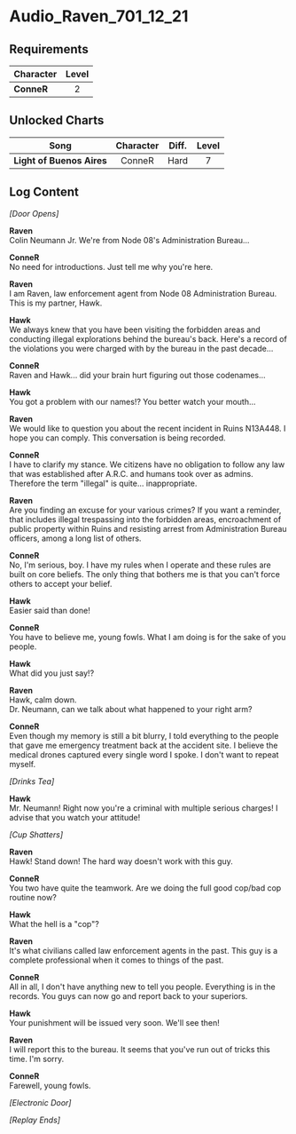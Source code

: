 # Audio_Raven_701_12_21
## Requirements
|Character |Level|
|----------|:---:|
|**ConneR**|  2  |

## Unlocked Charts
|          Song           |Character|Diff.|Level|
|-------------------------|:-------:|:---:|:---:|
|**Light of Buenos Aires**| ConneR  |Hard |  7  |

## Log Content
*\[Door Opens\]*

**Raven**<br>
Colin Neumann Jr. We're from Node 08's Administration Bureau...

**ConneR**<br>
No need for introductions. Just tell me why you're here.

**Raven**<br>
I am Raven, law enforcement agent from Node 08 Administration Bureau. This is my partner, Hawk.

**Hawk**<br>
We always knew that you have been visiting the forbidden areas and conducting illegal explorations behind the bureau's back. Here's a record of the violations you were charged with by the bureau in the past decade...

**ConneR**<br>
Raven and Hawk... did your brain hurt figuring out those codenames...

**Hawk**<br>
You got a problem with our names!? You better watch your mouth...

**Raven**<br>
We would like to question you about the recent incident in Ruins N13A448. I hope you can comply. This conversation is being recorded.

**ConneR**<br>
I have to clarify my stance. We citizens have no obligation to follow any law that was established after A.R.C. and humans took over as admins. Therefore the term "illegal" is quite... inappropriate.  

**Raven**<br>
Are you finding an excuse for your various crimes? If you want a reminder, that includes illegal trespassing into the forbidden areas, encroachment of public property within Ruins and resisting arrest from Administration Bureau officers, among a long list of others.

**ConneR**<br>
No, I'm serious, boy. I have my rules when I operate and these rules are built on core beliefs. The only thing that bothers me is that you can't force others to accept your belief.

**Hawk**<br>
Easier said than done!

**ConneR**<br>
You have to believe me, young fowls. What I am doing is for the sake of you people.

**Hawk**<br>
What did you just say!?

**Raven**<br>
Hawk, calm down.<br>
Dr. Neumann, can we talk about what happened to your right arm?

**ConneR**<br>
Even though my memory is still a bit blurry, I told everything to the people that gave me emergency treatment back at the accident site. I believe the medical drones captured every single word I spoke. I don't want to repeat myself. 

*\[Drinks Tea\]*

**Hawk**<br>
Mr. Neumann! Right now you're a criminal with multiple serious charges! I advise that you watch your attitude!

*\[Cup Shatters\]*

**Raven**<br>
Hawk! Stand down! The hard way doesn't work with this guy.

**ConneR**<br>
You two have quite the teamwork. Are we doing the full good cop/bad cop routine now?

**Hawk**<br>
What the hell is a "cop"?

**Raven**<br>
It's what civilians called law enforcement agents in the past. This guy is a complete professional when it comes to things of the past.

**ConneR**<br>
All in all, I don't have anything new to tell you people. Everything is in the records. You guys can now go and report back to your superiors.

**Hawk**<br>
Your punishment will be issued very soon. We'll see then!

**Raven**<br>
I will report this to the bureau. It seems that you've run out of tricks this time. I'm sorry. 

**ConneR**<br>
Farewell, young fowls.

*\[Electronic Door\]*

*[Replay Ends]*